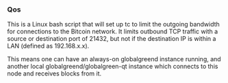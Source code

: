 ### Qos ###

This is a Linux bash script that will set up tc to limit the outgoing bandwidth for connections to the Bitcoin network. It limits outbound TCP traffic with a source or destination port of 21432, but not if the destination IP is within a LAN (defined as 192.168.x.x).

This means one can have an always-on globalgreend instance running, and another local globalgreend/globalgreen-qt instance which connects to this node and receives blocks from it.
